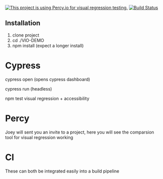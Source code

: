 [![This project is using Percy.io for visual regression testing.](https://percy.io/static/images/percy-badge.svg)](https://percy.io/Joey-G/VIO-DEMO)
[![Build Status](https://travis-ci.org/josephgroark/vio-demo.svg?branch=tutorial-example)](https://travis-ci.org/josephgroark/vio-demo)

## Installation

1. clone project
2. cd ./VIO-DEMO
3. npm install (expect a longer install)

# Cypress
cypress open
(opens cypress dashboard)

cypress run
(headless)

npm test
visual regression + accessibility

# Percy
Joey will sent you an invite to a project, here you will see the comparsion tool for visual regression working

# CI 
These can both be integrated easily into a build pipeline

